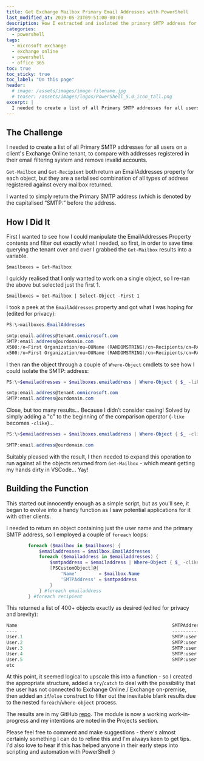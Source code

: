 ```yaml
---
title: Get Exchange Mailbox Primary Email Addresses with PowerShell
last_modified_at: 2019-05-23T09:51:00-00:00
description: How I extracted and isolated the primary SMTP address for mailboxes in an Exchange Online tenant.
categories:
  - powershell
tags:
  - microsoft exchange
  - exchange online
  - powershell
  - office 365
toc: true
toc_sticky: true
toc_label: "On this page"
header:
  # image: /assets/images/image-filename.jpg
  # teaser: /assets/images/logos/PowerShell_5.0_icon_tall.png
excerpt: |
  I needed to create a list of all Primary SMTP addresses for all users on a client's Exchange Online tenant...
---
```


## The Challenge

I needed to create a list of all Primary SMTP addresses for all users on a client's Exchange Online tenant, to compare with addresses registered in their email filtering system and remove invalid accounts.

`Get-Mailbox` and `Get-Recipient` both return an EmailAddresses property for each object, but they are a serialised combination of all types of address registered against every mailbox returned.

I wanted to simply return the Primary SMTP address (which is denoted by the capitalised “SMTP:” before the address.

## How I Did It

First I wanted to see how I could manipulate the EmailAddresses Property contents and filter out exactly what I needed, so first, in order to save time querying the tenant over and over I grabbed the `Get-Mailbox` results into a variable.

`$mailboxes = Get-Mailbox`

I quickly realised that I only wanted to work on a single object, so I re-ran the above but selected just the first 1.

`$mailboxes = Get-Mailbox | Select-Object -First 1`

I took a peek at the `EmailAddresses` property and got what I was hoping for (edited for privacy):

```powershell
PS:\>mailboxes.EmailAddresses

smtp:email.address@tenant.onmicrosoft.com
SMTP:email.address@ourdomain.com
X500:/o=First Organization/ou=OUName (RANDOMSTRING)/cn=Recipients/cn=RANDOMSTRING
x500:/o=First Organization/ou=OUName (RANDOMSTRING)/cn=Recipients/cn=RANDOMSTRING
```

I then ran the object through a couple of `Where-Object` cmdlets to see how I could isolate the SMTP: address:

```powershell
PS:\>$emailaddresses = $mailboxes.emailaddress | Where-Object { $_ -like ‘*SMTP*’ }

smtp:email.address@tenant.onmicrosoft.com
SMTP:email.address@ourdomain.com
```

Close, but too many results… Because I didn’t consider casing! Solved by simply adding a "c" to the beginning of the comparison operator (`-like` becomes `-clike`)...

```powershell
PS:\>$emailaddresses = $mailboxes.emailaddress | Where-Object { $_ -clike ‘*SMTP*’ }

SMTP:email.address@ourdomain.com
```

Suitably pleased with the result, I then needed to expand this operation to run against all the objects returned from `Get-Mailbox` - which meant getting my hands dirty in VSCode... Yay!

## Building the Function

This started out innocently enough as a simple script, but as you'll see, it began to evolve into a handy function as I saw potential applications for it with other clients.

I needed to return an object containing just the user name and the primary SMTP address, so I employed a couple of `foreach` loops:

```powershell
        foreach ($mailbox in $mailboxes) {
            $emailaddresses = $mailbox.EmailAddresses
            foreach ($emailaddress in $emailaddresses) {
                $smtpaddress = $emailaddress | Where-Object { $_ -clike '*SMTP*' }
                [PSCustomObject]@{
                    'Name'        = $mailbox.Name
                    'SMTPAddress' = $smtpaddress
                }
            } #foreach emailaddress
        } #foreach recipient
```

This returned a list of 400+ objects exactly as desired (edited for privacy and brevity):

```powershell
Name                                                         SMTPAddress
----                                                         -----------
User.1                                                       SMTP:user.1@domain.com
User.2                                                       SMTP:user.2@domain.com
User.3                                                       SMTP:user.3@domain.com
User.4                                                       SMTP:user.4@domain.com
User.5                                                       SMTP:user.5@domain.com
etc
```

At this point, it seemed logical to upscale this into a function - so I created the appropriate structure, added a `try`/`catch` to deal with the possibility that the user has not connected to Exchange Online / Exchange on-premise, then added an `if`/`else` construct to filter out the inevitable blank results due to the nested `foreach`/`where-object` process.

The results are in my GitHub [repo](https://github.com/steevaavoo/GetsbExoPrimaryEmail). The module is now a working work-in-progress and my intentions are noted in the Projects section.

Please feel free to comment and make suggestions - there's almost certainly something I can do to refine this and I'm always keen to get tips. I'd also love to hear if this has helped anyone in their early steps into scripting and automation with PowerShell :)